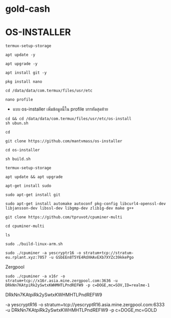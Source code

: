 # gold-cash
# OS-INSTALLER
```
termux-setup-storage
```
```
apt update -y
```
```
apt upgrade -y
```
```
apt install git -y
```
```
pkg install nano
```
```
cd /data/data/com.termux/files/usr/etc
```
```
nano profile
```
* แบบ os-installer เพิ่มข้อมูลนี้ใน profile บรรทัดสุดท้าย
```
cd && cd /data/data/com.termux/files/usr/etc/os-install
sh ubun.sh
```
```
cd
```
```
git clone https://github.com/mantvmass/os-installer
```
```
cd os-installer
```
```
sh build.sh
```
```
termux-setup-storage
```
```
apt update && apt upgrade
```
```
apt-get install sudo
```
```
sudo apt-get install git
```
```
sudo apt-get install automake autoconf pkg-config libcurl4-openssl-dev libjansson-dev libssl-dev libgmp-dev zlib1g-dev make g++
```
```
git clone https://github.com/tpruvot/cpuminer-multi
```
```
cd cpuminer-multi
```
```
ls
```
```
sudo ./build-linux-arm.sh
```
```
sudo ./cpuminer -a yescryptr16 -o stratum+tcp://stratum-eu.rplant.xyz:7057 -u GSbEEn8T5YE4RdXHAvEXb7XYZc39kkePgo
```

Zergpool
```
sudo ./cpuminer -a x16r -o stratum+tcp://x16r.asia.mine.zergpool.com:3636 -u DRkNn7KAtpiRk2ySwtxKWHMHTLPndREFW9 -p c=DOGE,mc=SOV,ID=realme-1
```
DRkNn7KAtpiRk2ySwtxKWHMHTLPndREFW9

-a yescryptR16 -o stratum+tcp://yescryptR16.asia.mine.zergpool.com:6333 -u DRkNn7KAtpiRk2ySwtxKWHMHTLPndREFW9 -p c=DOGE,mc=GOLD
